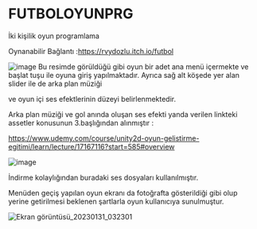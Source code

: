 # FUTBOLOYUNPRG
İki kişilik oyun programlama

Oynanabilir Bağlantı :https://rvydozlu.itch.io/futbol
 
 ![image](https://user-images.githubusercontent.com/54940125/215627234-4e7f53aa-f580-480e-9024-34cc0733b128.png)
Bu resimde görüldüğü gibi oyun bir adet ana menü içermekte ve başlat tuşu ile oyuna giriş yapılmaktadır. Ayrıca sağ alt köşede yer alan slider ile de arka plan müziği

ve oyun içi ses efektlerinin düzeyi belirlenmektedir. 

Arka plan müziği ve gol anında oluşan ses efekti yanda verilen linkteki assetler konusunun 3.başlığından alınmıştır : 

https://www.udemy.com/course/unity2d-oyun-gelistirme-egitimi/learn/lecture/17167116?start=585#overview 

![image](https://user-images.githubusercontent.com/54940125/215627806-bb97633c-48a8-4d57-99fb-edc9a0f73a3e.png) 

İndirme kolaylığından buradaki ses dosyaları kullanılmıştır.


Menüden geçiş yapılan oyun ekranı da fotoğrafta gösterildiği gibi olup yerine getirilmesi beklenen şartlarla oyun kullanıcıya sunulmuştur. 

![Ekran görüntüsü_20230131_032301](https://user-images.githubusercontent.com/54940125/215628353-1ddb52f1-a25e-4326-b012-73a2bfc79742.png)




